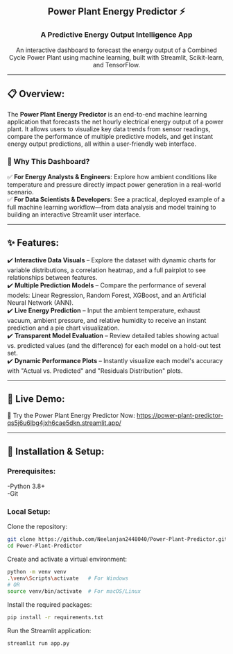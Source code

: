 <div align="center">
<h2>Power Plant Energy Predictor ⚡️</h2>
<h3>A Predictive Energy Output Intelligence App</h3>
<p>An interactive dashboard to forecast the energy output of a Combined Cycle Power Plant using machine learning, built with Streamlit, Scikit-learn, and TensorFlow.</p>
</div>

---

## 📋 Overview:
The **Power Plant Energy Predictor** is an end-to-end machine learning application that forecasts the net hourly electrical energy output of a power plant. It allows users to visualize key data trends from sensor readings, compare the performance of multiple predictive models, and get instant energy output predictions, all within a user-friendly web interface.

### 🎯 Why This Dashboard?
✅ **For Energy Analysts & Engineers**:  Explore how ambient conditions like temperature and pressure directly impact power generation in a real-world scenario.<br>
✅ **For Data Scientists & Developers**: See a practical, deployed example of a full machine learning workflow—from data analysis and model training to building an interactive Streamlit user interface.<br>

---

## ✨ Features:
✔️ **Interactive Data Visuals** – Explore the dataset with dynamic charts for variable distributions, a correlation heatmap, and a full pairplot to see relationships between features.<br>
✔️ **Multiple Prediction Models** – Compare the performance of several models: Linear Regression, Random Forest, XGBoost, and an Artificial Neural Network (ANN).<br>
✔️ **Live Energy Prediction** – Input the ambient temperature, exhaust vacuum, ambient pressure, and relative humidity to receive an instant prediction and a pie chart visualization.<br>
✔️ **Transparent Model Evaluation** – Review detailed tables showing actual vs. predicted values (and the difference) for each model on a hold-out test set.<br>
✔️ **Dynamic Performance Plots** – Instantly visualize each model's accuracy with "Actual vs. Predicted" and "Residuals Distribution" plots.

---

## 🚀 Live Demo:
🔗 Try the Power Plant Energy Predictor Now: https://power-plant-predictor-qs5j6u6lbg4jxh6cae5dkn.streamlit.app/


---

## 🔧 Installation & Setup:
### **Prerequisites:**
-Python 3.8+ <br>
-Git <br>

### **Local Setup:**
Clone the repository:
```bash
git clone https://github.com/Neelanjan2448040/Power-Plant-Predictor.git
cd Power-Plant-Predictor
```

Create and activate a virtual environment:
```bash
python -m venv venv
.\venv\Scripts\activate   # For Windows
# OR
source venv/bin/activate  # For macOS/Linux
```

Install the required packages:
```bash
pip install -r requirements.txt
```

Run the Streamlit application:
```bash
streamlit run app.py
```
